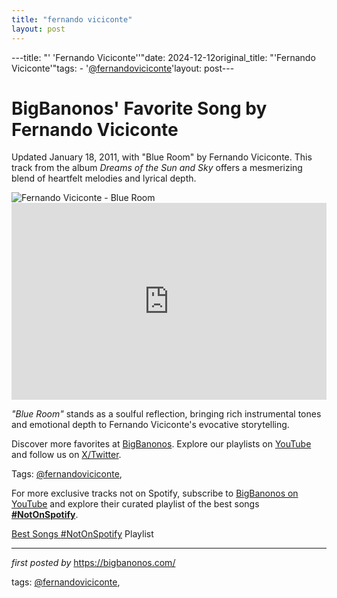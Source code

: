 ```yaml
---
title: "fernando viciconte"
layout: post
---
```

---title: "' 'Fernando Viciconte''"date: 2024-12-12original_title: "'Fernando Viciconte'"tags:  - '[@fernandoviciconte](/tags/fernandoviciconte/)'layout: post---<!-- Post Title --><h1 >BigBanonos' Favorite Song by Fernando Viciconte</h1> <!-- Introductory Text --><p >Updated January 18, 2011, with "Blue Room" by Fernando Viciconte. This track from the album <em>Dreams of the Sun and Sky</em> offers a mesmerizing blend of heartfelt melodies and lyrical depth.</p> <!-- Featured Image --><div > <img src="https://f4.bcbits.com/img/0020819761_10.jpg" alt="Fernando Viciconte - Blue Room" /></div> <!-- YouTube Video Embed --><div > <iframe width="100%" height="315" src="https://www.youtube.com/embed/3tBmqo2Ws0E" title="Blue Room" frameborder="0" allow="accelerometer; autoplay; clipboard-write; encrypted-media; gyroscope; picture-in-picture; web-share" referrerpolicy="strict-origin-when-cross-origin" allowfullscreen></iframe></div> <!-- Song Information --><div > <p><em>"Blue Room"</em> stands as a soulful reflection, bringing rich instrumental tones and emotional depth to Fernando Viciconte's evocative storytelling.</p></div> <!-- Footer Links --><div > <p>Discover more favorites at <a href="https://bigbanonos.com/" target="_blank">BigBanonos</a>. Explore our playlists on <a href="https://www.youtube.com/[@BigBanonos](/tags/BigBanonos/)" target="_blank">YouTube</a> and follow us on <a href="https://x.com/bigbanonos" target="_blank">X/Twitter</a>.</p></div> <!-- Tags --><p >Tags: [@fernandoviciconte](/tags/fernandoviciconte/),</p><!--Subscribe and Playlist Links--><div>    <p>For more exclusive tracks not on Spotify, subscribe to <a href="https://www.youtube.com/[@BigBanonos](/tags/BigBanonos/)" target="_blank">BigBanonos on YouTube</a> and explore their curated playlist of the best songs <strong>[#NotOnSpotify](/tags/NotOnSpotify/)</strong>.</p>    <p><a href="https://www.youtube.com/playlist?list=PLtuNtuTatqI0kFahUCbtbfenC_ET5O_tr" target="_blank">Best Songs [#NotOnSpotify](/tags/NotOnSpotify/) Playlist<br /></a></p></div><hr /><p><em>first posted by</em> <a href="https://bigbanonos.com/" rel="noopener" target="_new">https://bigbanonos.com/</a></p><p>tags: [@fernandoviciconte](/tags/fernandoviciconte/),</p>
